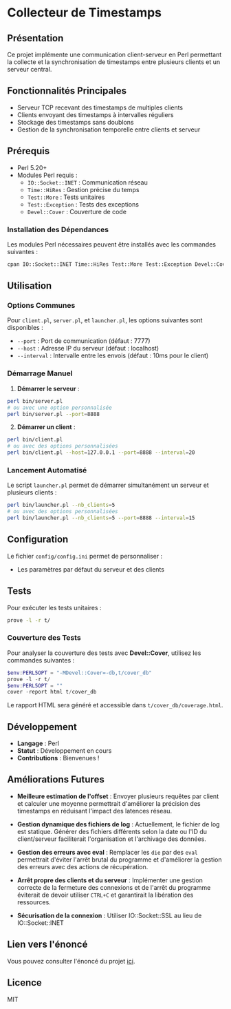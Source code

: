 # Collecteur de Timestamps

## Présentation

Ce projet implémente une communication client-serveur en Perl permettant la collecte et la synchronisation de timestamps entre plusieurs clients et un serveur central.

## Fonctionnalités Principales

- Serveur TCP recevant des timestamps de multiples clients
- Clients envoyant des timestamps à intervalles réguliers
- Stockage des timestamps sans doublons
- Gestion de la synchronisation temporelle entre clients et serveur

## Prérequis

- Perl 5.20+
- Modules Perl requis :
  - `IO::Socket::INET` : Communication réseau
  - `Time::HiRes` : Gestion précise du temps
  - `Test::More` : Tests unitaires
  - `Test::Exception` : Tests des exceptions
  - `Devel::Cover` : Couverture de code

### Installation des Dépendances

Les modules Perl nécessaires peuvent être installés avec les commandes suivantes :

```bash
cpan IO::Socket::INET Time::HiRes Test::More Test::Exception Devel::Cover
```

## Utilisation

### Options Communes

Pour `client.pl`, `server.pl`, et `launcher.pl`, les options suivantes sont disponibles :

- `--port` : Port de communication (défaut : 7777)
- `--host` : Adresse IP du serveur (défaut : localhost)
- `--interval` : Intervalle entre les envois (défaut : 10ms pour le client)

### Démarrage Manuel

1. **Démarrer le serveur** :

```bash
perl bin/server.pl
# ou avec une option personnalisée
perl bin/server.pl --port=8888
```

2. **Démarrer un client** :

```bash
perl bin/client.pl
# ou avec des options personnalisées
perl bin/client.pl --host=127.0.0.1 --port=8888 --interval=20
```

### Lancement Automatisé

Le script `launcher.pl` permet de démarrer simultanément un serveur et plusieurs clients :

```bash
perl bin/launcher.pl --nb_clients=5
# ou avec des options personnalisées
perl bin/launcher.pl --nb_clients=5 --port=8888 --interval=15
```

## Configuration

Le fichier `config/config.ini` permet de personnaliser :

- Les paramètres par défaut du serveur et des clients

## Tests

Pour exécuter les tests unitaires :

```bash
prove -l -r t/
```

### Couverture des Tests

Pour analyser la couverture des tests avec **Devel::Cover**, utilisez les commandes suivantes :

```powershell
$env:PERL5OPT = "-MDevel::Cover=-db,t/cover_db"
prove -l -r t/
$env:PERL5OPT = ""
cover -report html t/cover_db
```

Le rapport HTML sera généré et accessible dans `t/cover_db/coverage.html`.

## Développement

- **Langage** : Perl
- **Statut** : Développement en cours
- **Contributions** : Bienvenues !

## Améliorations Futures

- **Meilleure estimation de l'offset** :
  Envoyer plusieurs requêtes par client et calculer une moyenne permettrait d'améliorer la précision des timestamps en réduisant l'impact des latences réseau.

- **Gestion dynamique des fichiers de log** :
  Actuellement, le fichier de log est statique. Générer des fichiers différents selon la date ou l'ID du client/serveur faciliterait l'organisation et l'archivage des données.

- **Gestion des erreurs avec eval** :
  Remplacer les `die` par des `eval` permettrait d'éviter l'arrêt brutal du programme et d'améliorer la gestion des erreurs avec des actions de récupération.

- **Arrêt propre des clients et du serveur** :
  Implémenter une gestion correcte de la fermeture des connexions et de l'arrêt du programme éviterait de devoir utiliser `CTRL+C` et garantirait la libération des ressources.

- **Sécurisation de la connexion** :
  Utiliser IO::Socket::SSL au lieu de IO::Socket::INET

## Lien vers l'énoncé

Vous pouvez consulter l'énoncé du projet [ici](docs/enonce_timestamp_collector.pdf).

## Licence

MIT
